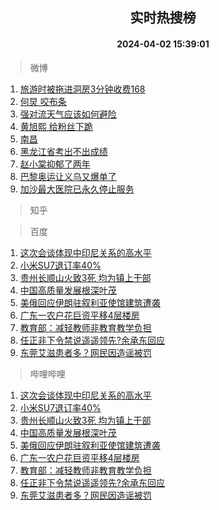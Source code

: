 <div align="center"><h2>实时热搜榜</h2><h4>2024-04-02 15:39:01</h4></div>

> 微博  

1. [旅游时被拖进洞房3分钟收费168](https://s.weibo.com/weibo?q=%23%E6%97%85%E6%B8%B8%E6%97%B6%E8%A2%AB%E6%8B%96%E8%BF%9B%E6%B4%9E%E6%88%BF3%E5%88%86%E9%92%9F%E6%94%B6%E8%B4%B9168%23&t=31&band_rank=1&Refer=top)<br />
2. [何炅 咬布条](https://s.weibo.com/weibo?q=%E4%BD%95%E7%82%85%20%E5%92%AC%E5%B8%83%E6%9D%A1&t=31&band_rank=2&Refer=top)<br />
3. [强对流天气应该如何避险](https://s.weibo.com/weibo?q=%23%E5%BC%BA%E5%AF%B9%E6%B5%81%E5%A4%A9%E6%B0%94%E5%BA%94%E8%AF%A5%E5%A6%82%E4%BD%95%E9%81%BF%E9%99%A9%23&t=31&band_rank=3&Refer=top)<br />
4. [黄旭熙 给粉丝下跪](https://s.weibo.com/weibo?q=%E9%BB%84%E6%97%AD%E7%86%99%20%E7%BB%99%E7%B2%89%E4%B8%9D%E4%B8%8B%E8%B7%AA&t=31&band_rank=4&Refer=top)<br />
5. [南昌](https://s.weibo.com/weibo?q=%E5%8D%97%E6%98%8C&t=31&band_rank=5&Refer=top)<br />
6. [黑龙江省考出不出成绩](https://s.weibo.com/weibo?q=%E9%BB%91%E9%BE%99%E6%B1%9F%E7%9C%81%E8%80%83%E5%87%BA%E4%B8%8D%E5%87%BA%E6%88%90%E7%BB%A9&t=31&band_rank=6&Refer=top)<br />
7. [赵小棠抑郁了两年](https://s.weibo.com/weibo?q=%23%E8%B5%B5%E5%B0%8F%E6%A3%A0%E6%8A%91%E9%83%81%E4%BA%86%E4%B8%A4%E5%B9%B4%23&t=31&band_rank=7&Refer=top)<br />
8. [巴黎奥运让义乌又爆单了](https://s.weibo.com/weibo?q=%23%E5%B7%B4%E9%BB%8E%E5%A5%A5%E8%BF%90%E8%AE%A9%E4%B9%89%E4%B9%8C%E5%8F%88%E7%88%86%E5%8D%95%E4%BA%86%23&t=31&band_rank=8&Refer=top)<br />
9. [加沙最大医院已永久停止服务](https://s.weibo.com/weibo?q=%23%E5%8A%A0%E6%B2%99%E6%9C%80%E5%A4%A7%E5%8C%BB%E9%99%A2%E5%B7%B2%E6%B0%B8%E4%B9%85%E5%81%9C%E6%AD%A2%E6%9C%8D%E5%8A%A1%23&t=31&band_rank=9&Refer=top)<br />

> 知乎  


> 百度  

1. [这次会谈体现中印尼关系的高水平](https://www.baidu.com/s?wd=%E8%BF%99%E6%AC%A1%E4%BC%9A%E8%B0%88%E4%BD%93%E7%8E%B0%E4%B8%AD%E5%8D%B0%E5%B0%BC%E5%85%B3%E7%B3%BB%E7%9A%84%E9%AB%98%E6%B0%B4%E5%B9%B3&sa=fyb_news&rsv_dl=fyb_news)<br />
2. [小米SU7退订率40%](https://www.baidu.com/s?wd=%E5%B0%8F%E7%B1%B3SU7%E9%80%80%E8%AE%A2%E7%8E%8740%25&sa=fyb_news&rsv_dl=fyb_news)<br />
3. [贵州长顺山火致3死 均为镇上干部](https://www.baidu.com/s?wd=%E8%B4%B5%E5%B7%9E%E9%95%BF%E9%A1%BA%E5%B1%B1%E7%81%AB%E8%87%B43%E6%AD%BB+%E5%9D%87%E4%B8%BA%E9%95%87%E4%B8%8A%E5%B9%B2%E9%83%A8&sa=fyb_news&rsv_dl=fyb_news)<br />
4. [中国高质量发展根深叶茂](https://www.baidu.com/s?wd=%E4%B8%AD%E5%9B%BD%E9%AB%98%E8%B4%A8%E9%87%8F%E5%8F%91%E5%B1%95%E6%A0%B9%E6%B7%B1%E5%8F%B6%E8%8C%82&sa=fyb_news&rsv_dl=fyb_news)<br />
5. [美俄回应伊朗驻叙利亚使馆建筑遭袭](https://www.baidu.com/s?wd=%E7%BE%8E%E4%BF%84%E5%9B%9E%E5%BA%94%E4%BC%8A%E6%9C%97%E9%A9%BB%E5%8F%99%E5%88%A9%E4%BA%9A%E4%BD%BF%E9%A6%86%E5%BB%BA%E7%AD%91%E9%81%AD%E8%A2%AD&sa=fyb_news&rsv_dl=fyb_news)<br />
6. [广东一农户花巨资平移4层楼房](https://www.baidu.com/s?wd=%E5%B9%BF%E4%B8%9C%E4%B8%80%E5%86%9C%E6%88%B7%E8%8A%B1%E5%B7%A8%E8%B5%84%E5%B9%B3%E7%A7%BB4%E5%B1%82%E6%A5%BC%E6%88%BF&sa=fyb_news&rsv_dl=fyb_news)<br />
7. [教育部：减轻教师非教育教学负担](https://www.baidu.com/s?wd=%E6%95%99%E8%82%B2%E9%83%A8%EF%BC%9A%E5%87%8F%E8%BD%BB%E6%95%99%E5%B8%88%E9%9D%9E%E6%95%99%E8%82%B2%E6%95%99%E5%AD%A6%E8%B4%9F%E6%8B%85&sa=fyb_news&rsv_dl=fyb_news)<br />
8. [任正非下令禁说遥遥领先?余承东回应](https://www.baidu.com/s?wd=%E4%BB%BB%E6%AD%A3%E9%9D%9E%E4%B8%8B%E4%BB%A4%E7%A6%81%E8%AF%B4%E9%81%A5%E9%81%A5%E9%A2%86%E5%85%88%3F%E4%BD%99%E6%89%BF%E4%B8%9C%E5%9B%9E%E5%BA%94&sa=fyb_news&rsv_dl=fyb_news)<br />
9. [东莞艾滋患者多？网民因造谣被罚](https://www.baidu.com/s?wd=%E4%B8%9C%E8%8E%9E%E8%89%BE%E6%BB%8B%E6%82%A3%E8%80%85%E5%A4%9A%EF%BC%9F%E7%BD%91%E6%B0%91%E5%9B%A0%E9%80%A0%E8%B0%A3%E8%A2%AB%E7%BD%9A&sa=fyb_news&rsv_dl=fyb_news)<br />

> 哔哩哔哩  

1. [这次会谈体现中印尼关系的高水平](https://www.baidu.com/s?wd=%E8%BF%99%E6%AC%A1%E4%BC%9A%E8%B0%88%E4%BD%93%E7%8E%B0%E4%B8%AD%E5%8D%B0%E5%B0%BC%E5%85%B3%E7%B3%BB%E7%9A%84%E9%AB%98%E6%B0%B4%E5%B9%B3&sa=fyb_news&rsv_dl=fyb_news)<br />
2. [小米SU7退订率40%](https://www.baidu.com/s?wd=%E5%B0%8F%E7%B1%B3SU7%E9%80%80%E8%AE%A2%E7%8E%8740%25&sa=fyb_news&rsv_dl=fyb_news)<br />
3. [贵州长顺山火致3死 均为镇上干部](https://www.baidu.com/s?wd=%E8%B4%B5%E5%B7%9E%E9%95%BF%E9%A1%BA%E5%B1%B1%E7%81%AB%E8%87%B43%E6%AD%BB+%E5%9D%87%E4%B8%BA%E9%95%87%E4%B8%8A%E5%B9%B2%E9%83%A8&sa=fyb_news&rsv_dl=fyb_news)<br />
4. [中国高质量发展根深叶茂](https://www.baidu.com/s?wd=%E4%B8%AD%E5%9B%BD%E9%AB%98%E8%B4%A8%E9%87%8F%E5%8F%91%E5%B1%95%E6%A0%B9%E6%B7%B1%E5%8F%B6%E8%8C%82&sa=fyb_news&rsv_dl=fyb_news)<br />
5. [美俄回应伊朗驻叙利亚使馆建筑遭袭](https://www.baidu.com/s?wd=%E7%BE%8E%E4%BF%84%E5%9B%9E%E5%BA%94%E4%BC%8A%E6%9C%97%E9%A9%BB%E5%8F%99%E5%88%A9%E4%BA%9A%E4%BD%BF%E9%A6%86%E5%BB%BA%E7%AD%91%E9%81%AD%E8%A2%AD&sa=fyb_news&rsv_dl=fyb_news)<br />
6. [广东一农户花巨资平移4层楼房](https://www.baidu.com/s?wd=%E5%B9%BF%E4%B8%9C%E4%B8%80%E5%86%9C%E6%88%B7%E8%8A%B1%E5%B7%A8%E8%B5%84%E5%B9%B3%E7%A7%BB4%E5%B1%82%E6%A5%BC%E6%88%BF&sa=fyb_news&rsv_dl=fyb_news)<br />
7. [教育部：减轻教师非教育教学负担](https://www.baidu.com/s?wd=%E6%95%99%E8%82%B2%E9%83%A8%EF%BC%9A%E5%87%8F%E8%BD%BB%E6%95%99%E5%B8%88%E9%9D%9E%E6%95%99%E8%82%B2%E6%95%99%E5%AD%A6%E8%B4%9F%E6%8B%85&sa=fyb_news&rsv_dl=fyb_news)<br />
8. [任正非下令禁说遥遥领先?余承东回应](https://www.baidu.com/s?wd=%E4%BB%BB%E6%AD%A3%E9%9D%9E%E4%B8%8B%E4%BB%A4%E7%A6%81%E8%AF%B4%E9%81%A5%E9%81%A5%E9%A2%86%E5%85%88%3F%E4%BD%99%E6%89%BF%E4%B8%9C%E5%9B%9E%E5%BA%94&sa=fyb_news&rsv_dl=fyb_news)<br />
9. [东莞艾滋患者多？网民因造谣被罚](https://www.baidu.com/s?wd=%E4%B8%9C%E8%8E%9E%E8%89%BE%E6%BB%8B%E6%82%A3%E8%80%85%E5%A4%9A%EF%BC%9F%E7%BD%91%E6%B0%91%E5%9B%A0%E9%80%A0%E8%B0%A3%E8%A2%AB%E7%BD%9A&sa=fyb_news&rsv_dl=fyb_news)<br />
